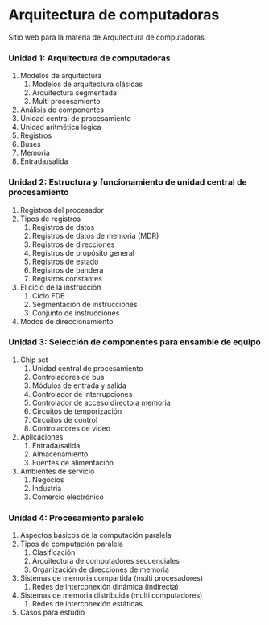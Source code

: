 # Arquitectura de computadoras

Sitio web para la materia de Arquitectura de computadoras.

### Unidad 1: Arquitectura de computadoras

1. Modelos de arquitectura
    1. Modelos de arquitectura clásicas
    1. Arquitectura segmentada
    1. Multi procesamiento
1. Análisis de componentes
1. Unidad central de procesamiento
1. Unidad aritmética lógica
1. Registros
1. Buses
1. Memoria
1. Entrada/salida

### Unidad 2: Estructura y funcionamiento de unidad central de procesamiento

1. Registros del procesador
1. Tipos de registros
    1. Registros de datos
    1. Registros de datos de memoria (MDR)
    1. Registros de direcciones
    1. Registros de propósito general
    1. Registros de estado
    1. Registros de bandera
    1. Registros constantes
1. El ciclo de la instrucción
    1. Ciclo FDE
    1. Segmentación de instrucciones
    1. Conjunto de instrucciones
1. Modos de direccionamiento

### Unidad 3: Selección de componentes para ensamble de equipo

1. Chip set
    1. Unidad central de procesamiento
    1. Controladores de bus
    1. Módulos de entrada y salida
    1. Controlador de interrupciones
    1. Controlador de acceso directo a memoria
    1. Circuitos de temporización
    1. Circuitos de control
    1. Controladores de video
1. Aplicaciones
    1. Entrada/salida
    1. Almacenamiento
    1. Fuentes de alimentación
1. Ambientes de servicio
    1. Negocios
    1. Industria
    1. Comercio electrónico

### Unidad 4: Procesamiento paralelo

1. Aspectos básicos de la computación paralela
1. Tipos de computación paralela
    1. Clasificación
    1. Arquitectura de computadores secuenciales
    1. Organización de direcciones de memoria
1. Sistemas de memoria compartida (multi procesadores)
    1. Redes de interconexión dinámica (indirecta)
1. Sistemas de memoria distribuida (multi computadores)
    1. Redes de interconexión estáticas
1. Casos para estudio
